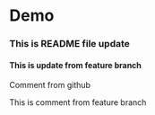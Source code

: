 # Demo

### This is README file update

#### This is update from feature branch
Comment from github

This is comment from feature branch

